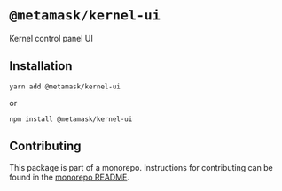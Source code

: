 # `@metamask/kernel-ui`

Kernel control panel UI

## Installation

`yarn add @metamask/kernel-ui`

or

`npm install @metamask/kernel-ui`

## Contributing

This package is part of a monorepo. Instructions for contributing can be found in the [monorepo README](https://github.com/MetaMask/ocap-kernel#readme).
